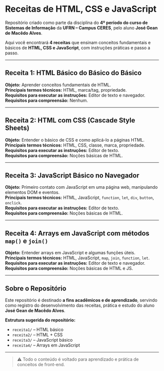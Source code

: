 # Receitas de HTML, CSS e JavaScript  
Repositório criado como parte da disciplina do **4º período do curso de Sistemas de Informação** da **UFRN – Campus CERES**, pelo aluno **José Gean de Macêdo Alves**.  

Aqui você encontrará **4 receitas** que ensinam conceitos fundamentais e básicos de **HTML, CSS e JavaScript**, com instruções práticas e passo a passo.  

---

## Receita 1: HTML Básico do Básico do Básico
**Objeto:** Aprender conceitos fundamentais de HTML.  
**Principais termos técnicos:** HTML, marca/tag, propriedade.  
**Requisitos para executar as instruções:** Editor de texto e navegador.  
**Requisitos para compreensão:** Nenhum.  


---

## Receita 2: HTML com CSS (Cascade Style Sheets)
**Objeto:** Entender o básico de CSS e como aplicá-lo a páginas HTML.  
**Principais termos técnicos:** HTML, CSS, classe, marca, propriedade.  
**Requisitos para executar as instruções:** Editor de texto.  
**Requisitos para compreensão:** Noções básicas de HTML.  


---

## Receita 3: JavaScript Básico no Navegador
**Objeto:** Primeiro contato com JavaScript em uma página web, manipulando elementos DOM e eventos.  
**Principais termos técnicos:** HTML, JavaScript, `function`, `let`, `div`, `button`, `onclick`.  
**Requisitos para executar as instruções:** Editor de texto.  
**Requisitos para compreensão:** Noções básicas de HTML.  
  

---

## Receita 4: Arrays em JavaScript com métodos `map()` e `join()`
**Objeto:** Entender arrays em JavaScript e algumas funções úteis.  
**Principais termos técnicos:** HTML, JavaScript, `map`, `join`, `function`, `let`.  
**Requisitos para executar as instruções:** Editor de texto e navegador.  
**Requisitos para compreensão:** Noções básicas de HTML e JS.  


---

## Sobre o Repositório
Este repositório é destinado **a fins acadêmicos e de aprendizado**, servindo como registro do desenvolvimento das receitas, prática e estudo do aluno **José Gean de Macêdo Alves**.  

**Estrutura sugerida do repositório:**  
- `receita1/` – HTML básico  
- `receita2/` – HTML + CSS  
- `receita3/` – JavaScript básico  
- `receita4/` – Arrays em JavaScript  

---

> ⚠️ Todo o conteúdo é voltado para aprendizado e prática de conceitos de front-end.  
